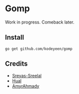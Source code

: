 # Gomp
Work in progress. Comeback later.

## Install

```shell
go get github.com/kodeyeen/gomp
```

## Credits

* [Sreyas-Sreelal](https://github.com/Sreyas-Sreelal)
* [Hual](https://github.com/Hual)
* [AmyrAhmady](https://github.com/AmyrAhmady)
